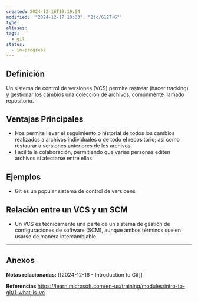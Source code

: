 ```yaml
---
created: 2024-12-16T19:19:04
modified: '"2024-12-17 10:33", "2tc/G12T+6"'
type: 
aliases: 
tags:
  - git
status:
  - in-progress
---
```


## Definición
Un sistema de control de versiones (VCS) permite rastrear (hacer tracking) y gestionar los  cambios una colección de archivos, comúnmente llamado repositorio. 
## Ventajas Principales
- Nos permite llevar el seguimiento o historial de todos los cambios realizados a archivos individuales o de todo el repositorio; así como restaurar a versiones anteriores de los archivos.
- Facilita la colaboración, permitiendo que varias personas editen archivos si afectarse entre ellas.

## Ejemplos
- Git es un popular sistema de control de versioens


## Relación entre un VCS y un SCM
- Un VCS es técnicamente una parte de un sistema de gestión de configuraciones de software (SCM), aunque ambos términos suelen usarse de manera intercambiable.

--- 
## Anexos
 
 **Notas relacionadas:**
[[2024-12-16 - Introduction to Git]]


**Referencias**
https://learn.microsoft.com/en-us/training/modules/intro-to-git/1-what-is-vc

